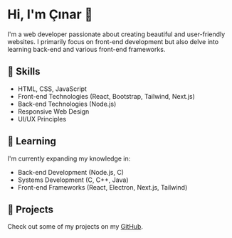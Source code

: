 # Hi, I'm Çınar 👋

I'm a web developer passionate about creating beautiful and user-friendly websites. I primarily focus on front-end development but also delve into learning back-end and various front-end frameworks.

## 🔧 Skills

- HTML, CSS, JavaScript
- Front-end Technologies (React, Bootstrap, Tailwind, Next.js)
- Back-end Technologies (Node.js)
- Responsive Web Design
- UI/UX Principles

## 🌱 Learning

I'm currently expanding my knowledge in:

- Back-end Development (Node.js, C)
- Systems Development (C, C++, Java)
- Front-end Frameworks (React, Electron, Next.js, Tailwind)

## 🚀 Projects

Check out some of my projects on my [GitHub](https://github.com/CinarKK9).

